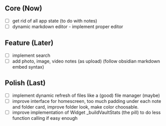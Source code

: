 ## Core (Now)
- [ ] get rid of all app state (to do with notes)
- [ ] dynamic markdown editor - implement proper editor

## Feature (Later)
- [ ] implement search
- [ ] add photo, image, video notes (as upload) (follow obsidian markdown embed syntax)

## Polish (Last)
- [ ] implement dynamic refresh of files like a (good) file manager (maybe)
- [ ] improve interface for homescreen, too much padding under each note and folder card, improve folder look, make color choosable.
- [ ] improve implementation of Widget _buildVaultStats (the pill) to do less function calling if easy enough